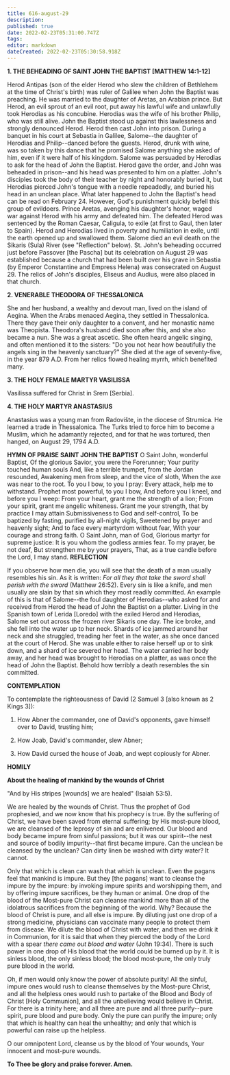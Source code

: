 ```yaml
---
title: 616-august-29
description: 
published: true
date: 2022-02-23T05:31:00.747Z
tags: 
editor: markdown
dateCreated: 2022-02-23T05:30:58.918Z
---
```



**1. THE BEHEADING OF SAINT JOHN THE BAPTIST [MATTHEW 14:1-12]**

Herod Antipas (son of the elder Herod who slew the children of Bethlehem at the time of Christ's birth) was ruler of Galilee when John the Baptist was preaching. He was married to the daughter of Aretas, an Arabian prince. But Herod, an evil sprout of an evil root, put away his lawful wife and unlawfully took Herodias as his concubine. Herodias was the wife of his brother Philip, who was still alive. John the Baptist stood up against this lawlessness and strongly denounced Herod. Herod then cast John into prison. During a banquet in his court at Sebastia in Galilee, Salome--the daughter of Herodias and Philip--danced before the guests. Herod, drunk with wine, was so taken by this dance that he promised Salome anything she asked of him, even if it were half of his kingdom. Salome was persuaded by Herodias to ask for the head of John the Baptist. Herod gave the order, and John was beheaded in prison--and his head was presented to him on a platter. John's disciples took the body of their teacher by night and honorably buried it, but Herodias pierced John's tongue with a needle repeadedly, and buried his head in an unclean place. What later happened to John the Baptist's head can be read on February 24. However, God's punishment quickly befell this group of evildoers. Prince Aretas, avenging his daughter's honor, waged war against Herod with his army and defeated him. The defeated Herod was sentenced by the Roman Caesar, Caligula, to exile (at first to Gaul, then later to Spain). Herod and Herodias lived in poverty and humiliation in exile, until the earth opened up and swallowed them. Salome died an evil death on the Sikaris (Sula) River (see "Reflection" below). St. John's beheading occurred just before Passover [the Pascha] but its celebration on August 29 was established because a church that had been built over his grave in Sebastia (by Emperor Constantine and Empress Helena) was consecrated on August 29. The relics of John's disciples, Eliseus and Audius, were also placed in that church.

**2. VENERABLE THEODORA OF THESSALONICA**

She and her husband, a wealthy and devout man, lived on the island of Aegina. When the Arabs menaced Aegina, they settled in Thessalonica. There they gave their only daughter to a convent, and her monastic name was Theopista. Theodora's husband died soon after this, and she also became a nun. She was a great ascetic. She often heard angelic singing, and often mentioned it to the sisters: "Do you not hear how beautifully the angels sing in the heavenly sanctuary?" She died at the age of seventy-five, in the year 879 A.D. From her relics flowed healing myrrh, which benefited many.

**3. THE HOLY FEMALE MARTYR VASILISSA**

Vasilissa suffered for Christ in Srem [Serbia].

**4. THE HOLY MARTYR ANASTASIUS**

Anastasius was a young man from Radovište, in the diocese of Strumica. He learned a trade in Thessalonica. The Turks tried to force him to become a Muslim, which he adamantly rejected, and for that he was tortured, then hanged, on August 29, 1794 A.D.


**HYMN OF PRAISE**
**SAINT JOHN THE BAPTIST**
O Saint John, wonderful Baptist,
Of the glorious Savior, you were the Forerunner;
Your purity touched human souls
And, like a terrible trumpet, from the Jordan resounded,
Awakening men from sleep, and the vice of sloth,
When the axe was near to the root.
To you I bow, to you I pray:
Every attack, help me to withstand.
Prophet most powerful, to you I bow,
And before you I kneel, and before you I weep:
From your heart, grant me the strength of a lion;
From your spirit, grant me angelic whiteness.
Grant me your strength, that by practice I may attain
Submissiveness to God and self-control,
To be baptized by fasting, purified by all-night vigils,
Sweetened by prayer and heavenly sight;
And to face every martyrdom without fear,
With your courage and strong faith.
O Saint John, man of God,
Glorious martyr for supreme justice:
It is you whom the godless armies fear.
To my prayer, be not deaf,
But strengthen me by your prayers,
That, as a true candle before the Lord, I may stand.
**REFLECTION**

If you observe how men die, you will see that the death of a man usually resembles his sin. As it is written: *For all they that take the sword shall perish with the sword* (Matthew 26:52). Every sin is like a knife, and men usually are slain by that sin which they most readily committed. An example of this is that of Salome--the foul daughter of Herodias--who asked for and received from Herod the head of John the Baptist on a platter. Living in the Spanish town of Lerida [Loredo] with the exiled Herod and Herodias, Salome set out across the frozen river Sikaris one day. The ice broke, and she fell into the water up to her neck. Shards of ice jammed around her neck and she struggled, treading her feet in the water, as she once danced at the court of Herod. She was unable either to raise herself up or to sink down, and a shard of ice severed her head. The water carried her body away, and her head was brought to Herodias on a platter, as was once the head of John the Baptist. Behold how terribly a death resembles the sin committed.


**CONTEMPLATION**


To contemplate the righteousness of David (2 Samuel 3 [also known as 2 Kings 3]):

1.  How Abner the commander, one of David's opponents, gave himself over to David, trusting him;

1.  How Joab, David's commander, slew Abner;

1.  How David cursed the house of Joab, and wept copiously for Abner.


**HOMILY**


**About the healing of mankind by the wounds of Christ**

"And by His stripes [wounds] we are healed" (Isaiah 53:5).

We are healed by the wounds of Christ. Thus the prophet of God prophesied, and we now know that his prophecy is true. By the suffering of Christ, we have been saved from eternal suffering; by His most-pure blood, we are cleansed of the leprosy of sin and are enlivened. Our blood and body became impure from sinful passions; but it was our spirit--the nest and source of bodily impurity--that first became impure. Can the unclean be cleansed by the unclean? Can dirty linen be washed with dirty water? It cannot.

Only that which is clean can wash that which is unclean. Even the pagans feel that mankind is impure. But they [the pagans] want to cleanse the impure by the impure: by invoking impure spirits and worshipping them, and by offering impure sacrifices, be they human or animal. One drop of the blood of the Most-pure Christ can cleanse mankind more than all of the idolatrous sacrifices from the beginning of the world. Why? Because the blood of Christ is pure, and all else is impure. By diluting just one drop of a strong medicine, physicians can vaccinate many people to protect them from disease. We dilute the blood of Christ with water, and then we drink it in Communion, for it is said that when they pierced the body of the Lord with a spear *there came out blood and water* (John 19:34). There is such power in one drop of His blood that the world could be burned up by it. It is sinless blood, the only sinless blood; the blood most-pure, the only truly pure blood in the world.

Oh, if men would only know the power of absolute purity! All the sinful, impure ones would rush to cleanse themselves by the Most-pure Christ, and all the helpless ones would rush to partake of the Blood and Body of Christ [Holy Communion], and all the unbelieving would believe in Christ. For there is a trinity here; and all three are pure and all three purify--pure spirit, pure blood and pure body. Only the pure can purify the impure; only that which is healthy can heal the unhealthy; and only that which is powerful can raise up the helpless.

O our omnipotent Lord, cleanse us by the blood of Your wounds, Your innocent and most-pure wounds.

**To Thee be glory and praise forever. Amen.**
